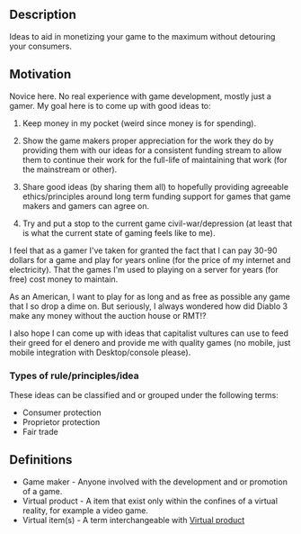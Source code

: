 ## Description

Ideas to aid in monetizing your game to the maximum without detouring your 
consumers. 

## Motivation

Novice here. No real experience with game development, mostly just a gamer. My
goal here is to come up with good ideas to:

1. Keep money in my pocket (weird since money is for spending).
2. Show the game makers proper appreciation for the work they do by providing
   them with our ideas for a consistent funding stream to allow them to
   continue their work for the full-life of maintaining that work (for the
   mainstream or other).
3. Share good ideas (by sharing them all) to hopefully providing agreeable
   ethics/principles around long term funding support for games that game
   makers and gamers can agree on.
   
4. Try and put a stop to the current game civil-war/depression (at least that
   is what the current state of gaming feels like to me).

I feel that as a gamer I've taken for granted the fact that I can pay 30-90
dollars for a game and play for years online (for the price of my internet
and electricity). That the games I'm used to playing on a server for years
(for free) cost money to maintain. 

As an American, I want to play for as long and as free as possible any game
that I so drop a dime on. But seriously, I always wondered how did Diablo 3
make any money without the auction house or RMT!? 

I also hope I can come up with ideas that capitalist vultures can use to
feed their greed for el denero and provide me with quality games (no 
mobile, just mobile integration with Desktop/console please).

### Types of rule/principles/idea

These ideas can be classified and or grouped under the following terms:

* Consumer protection
* Proprietor protection
* Fair trade

## Definitions

* Game maker - Anyone involved with the development and or promotion of a game.
* Virtual product - A item that exist only within the confines of a virtual reality, for example a video game.
* Virtual item(s) - A term interchangeable with [Virtual product](#virtual-product)

